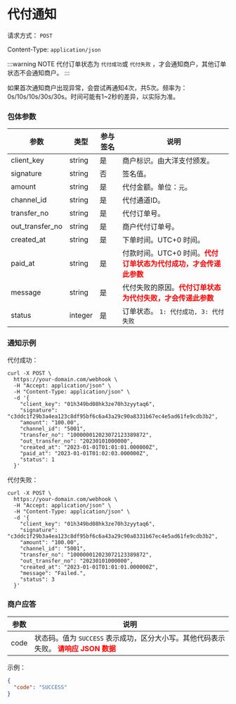 # 代付通知

请求方式： `POST`

Content-Type: `application/json`

:::warning NOTE
代付订单状态为 `代付成功`或 `代付失败` ，才会通知商户，其他订单状态不会通知商户。
:::

如果首次通知商户出现异常，会尝试再通知4次，共5次。频率为：0s/10s/10s/30s/30s。时间可能有1~2秒的差异，以实际为准。

### 包体参数 <Badge type="tip" text="Body" vertical="top" />

| 参数              | 类型      | 参与签名 | 说明                                                                    |
|-----------------|---------|------|-----------------------------------------------------------------------|
| client_key      | string  | 是    | 商户标识。由大洋支付颁发。                                                         |
| signature       | string  | 否    | 签名值。                                                                  |
| amount          | string  | 是    | 代付金额。单位：`元`。                                                          |
| channel_id      | string  | 是    | 代付通道ID。                                                               |
| transfer_no     | string  | 是    | 代付订单号。                                                                |
| out_transfer_no | string  | 是    | 商户代付订单号。                                                              |
| created_at      | string  | 是    | 下单时间。UTC+0 时间。                                                        |
| paid_at         | string  | 是    | 付款时间。UTC+0 时间。<span style="color: red">**代付订单状态为代付成功，才会传递此参数**</span> |
| message         | string  | 是    | 代付失败的原因。<span style="color: red">**代付订单状态为代付失败，才会传递此参数**</span>       |
| status          | integer | 是    | 订单状态。 `1: 代付成功, 3: 代付失败`                                              |

### 通知示例

代付成功：

```shell{11,14}
curl -X POST \
  https://your-domain.com/webhook \
  -H "Accept: application/json" \
  -H "Content-Type: application/json" \
  -d '{
    "client_key": "01h349bd08hk3ze70h3zyytaq6",
    "signature": "c3ddc1f29b3a4ea123c8df95bf6c6a43a29c90a8331b67ec4e5ad61fe9cdb3b2",
    "amount": "100.00",
    "channel_id": "5001",
    "transfer_no": "100000012023072123389872",
    "out_transfer_no": "20230101000000",
    "created_at": "2023-01-01T01:01:01.000000Z",
    "paid_at": "2023-01-01T01:02:03.000000Z",
    "status": 1
  }'
```

代付失败：

```shell{11,13,14}
curl -X POST \
  https://your-domain.com/webhook \
  -H "Accept: application/json" \
  -H "Content-Type: application/json" \
  -d '{
    "client_key": "01h349bd08hk3ze70h3zyytaq6",
    "signature": "c3ddc1f29b3a4ea123c8df95bf6c6a43a29c90a8331b67ec4e5ad61fe9cdb3b2",
    "amount": "100.00",
    "channel_id": "5001",
    "transfer_no": "100000012023072123389872",
    "out_transfer_no": "20230101000000",
    "created_at": "2023-01-01T01:01:01.000000Z",
    "message": "Failed.",
    "status": 3
  }'
```

### 商户应答

| 参数   | 说明                                                                                    |
|------|---------------------------------------------------------------------------------------|
| code | 状态码。值为 `SUCCESS` 表示成功，区分大小写。其他代码表示失败。 <span style="color: red">**请响应 JSON 数据**</span> |

示例：

```json
{
  "code": "SUCCESS"
}
```
